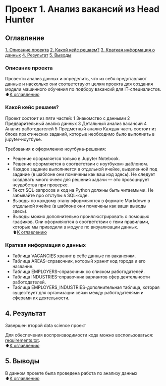 # Проект 1. Анализ вакансий из Head Hunter

## Оглавление
[1. Описание проекта](https://github.com/PavelLavr/sf_data_science/blob/main/project_2/README.md#%D0%BE%D0%BF%D0%B8%D1%81%D0%B0%D0%BD%D0%B8%D0%B5-%D0%BF%D1%80%D0%BE%D0%B5%D0%BA%D1%82%D0%B0)
[2. Какой кейс решаем?](https://github.com/PavelLavr/sf_data_science/blob/main/project_2/README.md#%D0%BA%D0%B0%D0%BA%D0%BE%D0%B9-%D0%BA%D0%B5%D0%B9%D1%81-%D1%80%D0%B5%D1%88%D0%B0%D0%B5%D0%BC)
[3. Краткая информация о данных](https://github.com/PavelLavr/sf_data_science/blob/main/project_2/README.md#%D0%BA%D1%80%D0%B0%D1%82%D0%BA%D0%B0%D1%8F-%D0%B8%D0%BD%D1%84%D0%BE%D1%80%D0%BC%D0%B0%D1%86%D0%B8%D1%8F-%D0%BE-%D0%B4%D0%B0%D0%BD%D0%BD%D1%8B%D1%85v)
[4. Результат](https://github.com/PavelLavr/sf_data_science/blob/main/project_2/README.md#4-%D1%80%D0%B5%D0%B7%D1%83%D0%BB%D1%8C%D1%82%D0%B0%D1%82)
[5. Выводы](https://github.com/PavelLavr/sf_data_science/blob/main/project_2/README.md#5-%D0%B2%D1%8B%D0%B2%D0%BE%D0%B4%D1%8B)

### Описание проекта

 Провести анализ данных и определить, что из себя представляют данные и насколько они соответствуют целям проекта для создания модели машинного обучения по подбору вакансий для IT-специалистов.     
 :arrow_up:[К оглавлению](https://github.com/PavelLavr/sf_data_science/blob/main/project_2/README.md#%D0%BE%D0%B3%D0%BB%D0%B0%D0%B2%D0%BB%D0%B5%D0%BD%D0%B8%D0%B5)      


### Какой кейс решаем?

Проект состоит из пяти частей:
1 Знакомство с данными
2 Предварительный анализ данных
3 Детальный анализ вакансий
4 Анализ работодателей
5 Предметный анализ
Каждая часть состоит из блока практических заданий, которые необходимо было выполнить в jupyter-ноутбуке.      

Требования к оформлению ноутбука-решения:

* Решение оформляется только в Jupyter Notebook.
* Решение оформляется в соответствии с ноутбуком-шаблоном.
* Каждое задание выполняется в отдельной ячейке, выделенной под задание (в шаблоне они помечены как ваш код здесь). Не следует создавать много ячеек для решения задачи — это провоцирует неудобства при проверке.
* Текст SQL-запросов и код на Python должны быть читаемыми. Не забывайте про отступы в SQL-коде.
* Выводы по каждому этапу оформляются в формате Markdown в отдельной ячейке (в шаблоне они помечены как ваши выводы здесь).
* Выводы можно дополнительно проиллюстрировать с помощью графиков. Они оформляются в соответствии с теми правилами, которые мы приводили в модуле по визуализации данных.        
:arrow_up:[К оглавлению](https://github.com/PavelLavr/sf_data_science/blob/main/project_2/README.md#%D0%BE%D0%B3%D0%BB%D0%B0%D0%B2%D0%BB%D0%B5%D0%BD%D0%B8%D0%B5)      


### Краткая информация о данных

* Таблица VACANCIES хранит в себе данные по вакансиям.
* Таблица AREAS-справочник, который хранит код города и его название.
* Таблица EMPLOYERS-справочник со списком работодателей.
* Таблица INDUSTRIES-справочник вариантов сфер деятельности работодателей.
* Таблица EMPLOYERS_INDUSTRIES-дополнительная таблица, которая существует для организации связи между работодателями и сферами их деятельности.             
        

## 4. Результат
Завершен второй data science проект

Для обеспечения воспроизводимости кода можно воспользоваться: [requirements.txt](https://github.com/PavelLavr/sf_data_science/tree/main/project_2/requirements.txt).                
:arrow_up:[К оглавлению](https://github.com/PavelLavr/sf_data_science/blob/main/project_2/README.md#%D0%BE%D0%B3%D0%BB%D0%B0%D0%B2%D0%BB%D0%B5%D0%BD%D0%B8%D0%B5)         


## 5. Выводы

В данном проекте была проведена работа по анализу данных                   
:arrow_up:[К оглавлению](https://github.com/PavelLavr/sf_data_science/blob/main/project_2/README.md#%D0%BE%D0%B3%D0%BB%D0%B0%D0%B2%D0%BB%D0%B5%D0%BD%D0%B8%D0%B5)   
